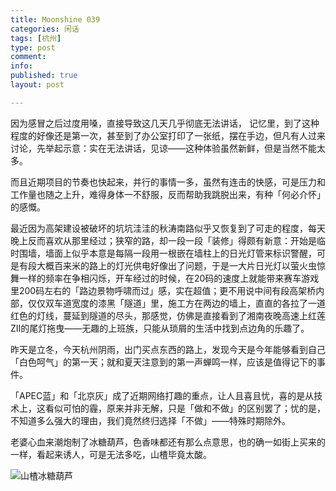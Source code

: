 ```yaml
---
title: Moonshine 039
categories: 闲话
tags: [杭州]
type: post
comment: 
info:
published: true
layout: post

---
```



因为感冒之后过度用嗓，直接导致这几天几乎彻底无法讲话， 记忆里，到了这种程度的好像还是第一次，甚至到了办公室打印了一张纸，摆在手边，但凡有人过来讨论，先举起示意：实在无法讲话，见谅——这种体验虽然新鲜，但是当然不能太多。

而且近期项目的节奏也快起来，并行的事情一多，虽然有连击的快感，可是压力和工作量也随之上升，难得身体一不舒服，反而帮助我跳脱出来，有种「何必介怀」的感慨。

最近因为高架建设被破坏的坑坑洼洼的秋涛南路似乎又恢复到了可走的程度，每天晚上反而喜欢从那里经过；狭窄的路，却一段一段「装修」得颇有新意：开始是临时围墙，墙面上似乎本意是每隔一段用一根嵌在墙柱上的日光灯管来标识警醒，可是有段大概百来米的路上的灯光供电好像出了问题，于是一大片日光灯以萤火虫惊舞一样的频率在争相闪烁，开车经过的时候，在20码的速度上就能带来赛车游戏里200码左右的「路边景物呼啸而过」感，实在超值；更不用说中间有段高架桥内部，仅仅双车道宽度的漆黑「隧道」里，施工方在两边的墙上，直直的各拉了一道红色的灯线，蔓延到隧道的尽头，那感觉，仿佛是直接看到了湘南夜晚高速上红莲ZII的尾灯拖曳——无趣的上班族，只能从琐屑的生活中找到点边角的乐趣了。

昨天是立冬，今天杭州阴雨，出门买点东西的路上，发现今天是今年能够看到自己「白色呵气」的第一天；就和夏天注意到的第一声蝉鸣一样，应该是值得记下的事件。

「APEC蓝」和「北京灰」成了近期网络打趣的重点，让人且喜且忧，喜的是从技术上，这看似可怕的霾，原来并非无解，只是「做和不做」的区别罢了；忧的是，不知道多么强大的理由，我们竟然终归选择「不做」——特殊时期除外。


老婆心血来潮炮制了冰糖葫芦，色香味都还有那么点意思，也的确一如街上买来的一样，看起来诱人，可是无法多吃，山楂毕竟太酸。

![山楂冰糖葫芦](http://image.vsco.co/1/544b63f8332bf1057790/545e031e726708de708b4679/800x600/cfc8942a-5af8-4b41-9c7a-babe5ebfeb63.jpg)
